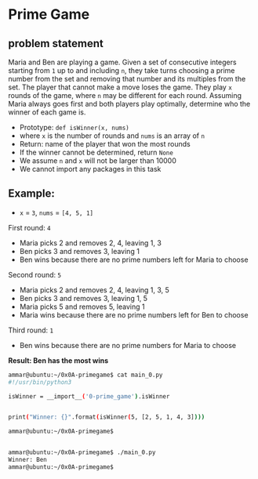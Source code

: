 # Prime Game

## problem statement
Maria and Ben are playing a game.
Given a set of consecutive integers starting from `1` up to and including `n`,
they take turns choosing a prime number from the set and removing that number and its multiples from the set.
The player that cannot make a move loses the game.
They play `x` rounds of the game, where `n` may be different for each round.
Assuming Maria always goes first and both players play optimally,
determine who the winner of each game is.

*   Prototype: `def isWinner(x, nums)`
*   where `x` is the number of rounds and `nums` is an array of `n`
*   Return: name of the player that won the most rounds
*   If the winner cannot be determined, return `None`
*   We assume `n` and `x` will not be larger than 10000
*   We cannot import any packages in this task

## Example:

*   `x` = `3`, `nums` = `[4, 5, 1]`

First round: `4`

*   Maria picks 2 and removes 2, 4, leaving 1, 3
*   Ben picks 3 and removes 3, leaving 1
*   Ben wins because there are no prime numbers left for Maria to choose

Second round: `5`

*   Maria picks 2 and removes 2, 4, leaving 1, 3, 5
*   Ben picks 3 and removes 3, leaving 1, 5
*   Maria picks 5 and removes 5, leaving 1
*   Maria wins because there are no prime numbers left for Ben to choose

Third round: `1`

*   Ben wins because there are no prime numbers for Maria to choose

**Result: Ben has the most wins**

```bash
ammar@ubuntu:~/0x0A-primegame$ cat main_0.py
#!/usr/bin/python3

isWinner = __import__('0-prime_game').isWinner


print("Winner: {}".format(isWinner(5, [2, 5, 1, 4, 3])))

ammar@ubuntu:~/0x0A-primegame$


ammar@ubuntu:~/0x0A-primegame$ ./main_0.py
Winner: Ben
ammar@ubuntu:~/0x0A-primegame$
```
